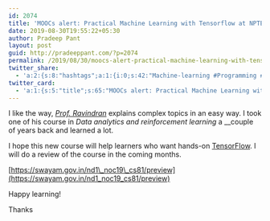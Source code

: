 ```yaml
---
id: 2074
title: 'MOOCs alert: Practical Machine Learning with Tensorflow at NPTEL'
date: 2019-08-30T19:55:22+05:30
author: Pradeep Pant
layout: post
guid: http://pradeeppant.com/?p=2074
permalink: /2019/08/30/moocs-alert-practical-machine-learning-with-tensorflow-at-nptel/
twitter_share:
  - 'a:2:{s:8:"hashtags";a:1:{i:0;s:42:"Machine-learning #Programming #MOOC #NPTEL";}s:4:"text";s:65:"MOOCs alert: Practical Machine Learning with Tensor flow at NPTEL";}'
twitter_card:
  - 'a:1:{s:5:"title";s:65:"MOOCs alert: Practical Machine Learning with Tensor flow at NPTEL";}'
---
```

I like the way, [_Prof. Ravindran_](https://www.cse.iitm.ac.in/~ravi/) explains complex topics in an easy way. I took one of his course in _Data analytics and reinforcement learning_ a __couple of years back and learned a lot.

I hope this new course will help learners who want hands-on [TensorFlow](https://www.tensorflow.org/). I will do a review of the course in the coming months.

[https://swayam.gov.in/nd1\_noc19\_cs81/preview](https://swayam.gov.in/nd1_noc19_cs81/preview)

Happy learning!

Thanks